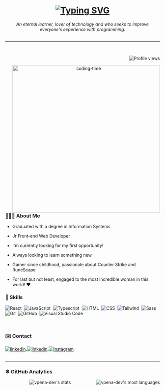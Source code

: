 <h1 align="center">
  <a href="https://git.io/typing-svg">
    <img src="https://readme-typing-svg.demolab.com?font=Fira+Code&weight=600&size=25&pause=1000&color=ffffff&random=false&width=435&height=40&lines=Hi!+I'm+Vinícius+Melo!+%E2%98%95%F0%9F%92%BB" alt="Typing SVG">
  </a>
</h1>

<div align="center">
  <em>An eternal learner, lover of technology and who seeks to improve everyone's experience with programming.</em>
</div>

<br/>
<hr>
<br/>

<div align="center">
<p align="right"> <img src="https://komarev.com/ghpvc/?username=vpena-dev&color=blue" alt="Profile views" /> </p>
<img align="right" height="480" alt="coding-time" src="https://media2.giphy.com/media/v1.Y2lkPTc5MGI3NjExdWRkNWhxejJtYmU0YWRzMTVjaWp3amc3MGpmbjh0YW5ma3JsYmtjcCZlcD12MV9pbnRlcm5hbF9naWZfYnlfaWQmY3Q9Zw/QDjpIL6oNCVZ4qzGs7/giphy.webp">
<div align="left">

### 🙋🏻‍♂️ About Me

- Graduated with a degree in Information Systems

- Jr Front-end Web Developer
  
- I'm currently looking for my first opportunity!
  
- Always looking to learn something new
  
- Gamer since childhood, passionate about Counter Strike and RuneScape
   
- For last but not least, engaged to the most incredible woman in this world! ❤️
      
</div>
</div>

### 🚀 Skills

![React](https://img.shields.io/badge/-React-05122A?style=flat&logo=react)&nbsp;
![JavaScript](https://img.shields.io/badge/-JavaScript-05122A?style=flat&logo=javascript)&nbsp;
![Typescript](https://img.shields.io/badge/-Typescript-05122A?style=flat&logo=typescript)&nbsp;
![HTML](https://img.shields.io/badge/-HTML-05122A?style=flat&logo=HTML5)&nbsp;
![CSS](https://img.shields.io/badge/-CSS-05122A?style=flat&logo=CSS3&logoColor=1572B6)&nbsp;
![Tailwind](https://img.shields.io/badge/-Tailwind-05122A?style=flat&logo=tailwind-css)&nbsp;
![Sass](https://img.shields.io/badge/-Sass-05122A?style=flat&logo=Sass)&nbsp;
![Git](https://img.shields.io/badge/-Git-05122A?style=flat&logo=git)&nbsp;
![GitHub](https://img.shields.io/badge/-GitHub-05122A?style=flat&logo=github)&nbsp;
![Visual Studio Code](https://img.shields.io/badge/-Visual%20Studio%20Code-05122A?style=flat&logo=visual-studio-code&logoColor=007ACC)&nbsp;

<br/>

### ✉️ Contact </h2>

<div>

<a href="mailto:vpena.dev@gmail.com" target="_blank">
  <img align="center" src="https://img.shields.io/badge/-Gmail-05122A?style=flat&logo=gmail" alt="linkedin"/>
</a>

<a href="https://linkedin.com/in/vpena-dev" target="_blank">
  <img align="center" src="https://img.shields.io/badge/-vpena--dev-05122A?style=flat&logo=linkedin" alt="linkedin"/>
</a>

<a href="https://instagram.com/vm_pena" target="_blank">
 <img align="center" src="https://img.shields.io/badge/-vm__pena-05122A?style=flat&logo=instagram" alt="instagram"/>
</a>

</div>

<br/>
<hr>

### ⚙️ GitHub Analytics

<div align="center" >
  
<img heigth="180em"  src="https://github-readme-stats.vercel.app/api?username=vpena-dev&show_icons=true&theme=vision-friendly-dark" alt="vpena-dev's stats"/>
<img align="right" src="https://github-readme-stats.vercel.app/api/top-langs/?username=vpena-dev&layout=compact&theme=vision-friendly-dark" alt="vpena-dev's most languages"/>

</div>
